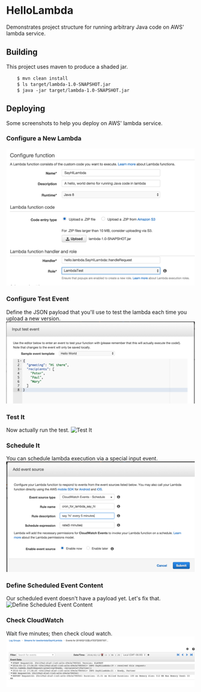 # HelloLambda
Demonstrates project structure for running arbitrary Java code on AWS' lambda service.
 
## Building ##
This project uses maven to produce a shaded jar.
```
    $ mvn clean install
    $ ls target/lambda-1.0-SNAPSHOT.jar
    $ java -jar target/lambda-1.0-SNAPSHOT.jar
```

## Deploying ##
Some screenshots to help you deploy on AWS' lambda service.

### Configure a New Lambda ###
![Configure a New Lambda](/etc/screenshots/1_ConfigureNewLambda.png?raw=true "Configure a New Lambda")

### Configure Test Event ###
Define the JSON payload that you'll use to test the lambda each time you upload a new version.
![Configure Test Event](/etc/screenshots/2_ConfigureTestEvent.png?raw=true "Configure Test Event")

### Test It ###
Now actually run the test.
![Test It](/etc/screenshots/3_TestId.png?raw=true "Test It")

### Schedule It ###
You can schedule lambda execution via a special input event.
![Schedule It](/etc/screenshots/4_ScheduleIt.png?raw=true "Schedule It")

### Define Scheduled Event Content ###
Our scheduled event doesn't have a payload yet.  Let's fix that.
![Define Scheduled Event Content](/etc/screenshots/5_Define_Scheduled_Event_Content.png?raw=true "Define Scheduled Event Content")

### Check CloudWatch ###
Wait five minutes; then check cloud watch.
![Check CloudWatch](/etc/screenshots/6_CheckCloudWatch.png?raw=true "Check CloudWatch")

